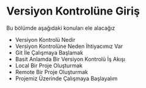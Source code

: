 # Versiyon Kontrolüne Giriş

Bu bölümde aşağıdaki konuları ele alacağız

* Versiyon Kontrolü Nedir
* Versiyon Kontrolüne Neden İhtiyacımız Var
* Git İle Çalışmaya Başlamak
* Basit Anlamda Bir Versiyon Kontrolü İş Akışı
* Local Bir Proje Oluşturmak
* Remote Bir Proje Oluşturmak
* Projemiz Üzerinde Çalışmaya Başlayalım
